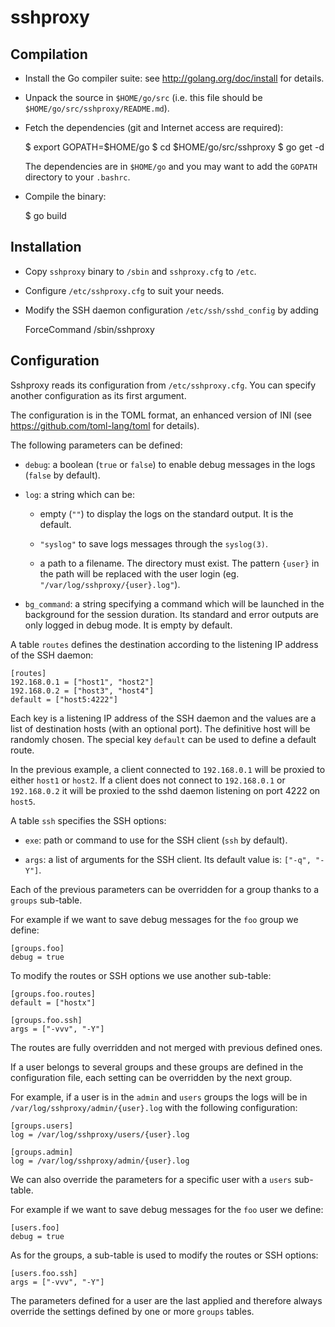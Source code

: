 # sshproxy

## Compilation

* Install the Go compiler suite: see http://golang.org/doc/install for details.

* Unpack the source in `$HOME/go/src` (i.e. this file should be
  `$HOME/go/src/sshproxy/README.md`).

* Fetch the dependencies (git and Internet access are required):

    $ export GOPATH=$HOME/go
    $ cd $HOME/go/src/sshproxy
    $ go get -d

  The dependencies are in `$HOME/go` and you may want to add the `GOPATH`
  directory to your `.bashrc`.

* Compile the binary:

    $ go build

## Installation

* Copy `sshproxy` binary to `/sbin` and `sshproxy.cfg` to `/etc`.

* Configure `/etc/sshproxy.cfg` to suit your needs.

* Modify the SSH daemon configuration `/etc/ssh/sshd_config` by adding

    ForceCommand /sbin/sshproxy

## Configuration

Sshproxy reads its configuration from `/etc/sshproxy.cfg`. You can specify
another configuration as its first argument.

The configuration is in the TOML format, an enhanced version of INI (see
https://github.com/toml-lang/toml for details).

The following parameters can be defined:

* `debug`: a boolean (`true` or `false`) to enable debug messages in the logs
  (`false` by default).

* `log`: a string which can be:

  - empty (`""`) to display the logs on the standard output. It is the default.

  - `"syslog"` to save logs messages through the `syslog(3)`.

  - a path to a filename. The directory must exist. The pattern `{user}` in the
    path will be replaced with the user login (eg.
    `"/var/log/sshproxy/{user}.log"`).

* `bg_command`: a string specifying a command which will be launched in the
  background for the session duration. Its standard and error outputs are only
  logged in debug mode. It is empty by default.

A table `routes` defines the destination according to the listening IP address
of the SSH daemon:

```
[routes]
192.168.0.1 = ["host1", "host2"]
192.168.0.2 = ["host3", "host4"]
default = ["host5:4222"]
```

Each key is a listening IP address of the SSH daemon and the values are a list
of destination hosts (with an optional port). The definitive host will be
randomly chosen. The special key `default` can be used to define a default route.

In the previous example, a client connected to `192.168.0.1` will be proxied to
either `host1` or `host2`. If a client does not connect to `192.168.0.1` or
`192.168.0.2` it will be proxied to the sshd daemon listening on port 4222 on
`host5`.

A table `ssh` specifies the SSH options:

* `exe`: path or command to use for the SSH client (`ssh` by default).

* `args`: a list of arguments for the SSH client. Its default value is: `["-q",
  "-Y"]`.

Each of the previous parameters can be overridden for a group thanks to a
`groups` sub-table.

For example if we want to save debug messages for the `foo`
group we define:

```
[groups.foo]
debug = true
```

To modify the routes or SSH options we use another sub-table:

```
[groups.foo.routes]
default = ["hostx"]

[groups.foo.ssh]
args = ["-vvv", "-Y"]
```

The routes are fully overridden and not merged with previous defined ones.

If a user belongs to several groups and these groups are defined in the
configuration file, each setting can be overridden by the next group.

For example, if a user is in the `admin` and `users` groups the logs will be in
`/var/log/sshproxy/admin/{user}.log` with the following configuration:

```
[groups.users]
log = /var/log/sshproxy/users/{user}.log

[groups.admin]
log = /var/log/sshproxy/admin/{user}.log
```

We can also override the parameters for a specific user with a `users`
sub-table.

For example if we want to save debug messages for the `foo` user we
define:

```
[users.foo]
debug = true
```

As for the groups, a sub-table is used to modify the routes or SSH options:

```
[users.foo.ssh]
args = ["-vvv", "-Y"]
```

The parameters defined for a user are the last applied and therefore always
override the settings defined by one or more `groups` tables.
